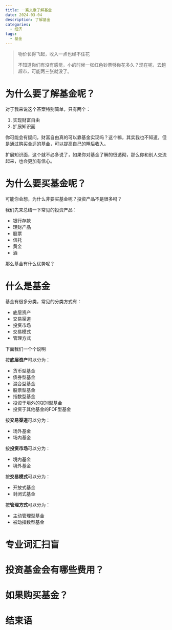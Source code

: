 ```yaml
---
title: 一篇文章了解基金
date: 2024-03-04
description: 了解基金
categories:
  - 经济
tags:
  - 基金
---
```


> 物价长得飞起，收入一点也经不住花
>
> 不知道你们有没有感觉，小的时候一张红色钞票够你花多久？现在呢，去趟超市，可能两三张就没了。

# 为什么要了解基金呢？

对于我来说这个答案特别简单，只有两个：

1. 实现财富自由
2. 扩展知识面

你可能会有疑问，财富自由真的可以靠基金实现吗？这个嘛，其实我也不知道，但是通过购买合适的基金，可以提高自己的睡后收入。

扩展知识面，这个就不必多说了，如果你对基金了解的很透彻，那么你和别人交流起来，也会更加有信心。

# 为什么要买基金呢？

可能你会想，为什么非要买基金呢？投资产品不是很多吗？

我们先来总结一下常见的投资产品：

- 银行存款
- 理财产品
- 股票
- 信托
- 黄金
- 酒

那么基金有什么优势呢？

# 什么是基金

基金有很多分类，常见的分类方式有：

- 底层资产
- 交易渠道
- 投资市场
- 交易模式
- 管理方式

下面我们一个个说明

按**底层资产**可以分为：

- 货币型基金
- 债券型基金
- 混合型基金
- 股票型基金
- 指数型基金
- 投资于境外的QDll型基金
- 投资于其他基金的FOF型基金

按**交易渠道**可以分为：

- 场外基金
- 场内基金

按**投资市场**可以分为：

- 境内基金
- 境外基金

按**交易模式**可以分为：

- 开放式基金
- 封闭式基金

按**管理方式**可以分为：

- 主动管理型基金
- 被动指数型基金

# 专业词汇扫盲

# 投资基金会有哪些费用？

# 如果购买基金？

# 结束语



